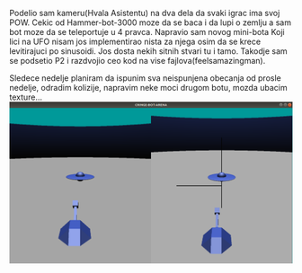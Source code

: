 Podelio sam kameru(Hvala Asistentu) na dva dela da svaki igrac ima svoj POW. Cekic od Hammer-bot-3000 moze da se baca i da lupi o zemlju a sam bot moze da se teleportuje u 4 pravca. Napravio sam novog mini-bota Koji lici na UFO nisam jos implementirao nista za njega osim da se krece levitirajuci po sinusoidi. Jos dosta nekih sitnih stvari tu i tamo. Takodje sam se podsetio P2 i razdvojio ceo kod na vise  fajlova(feelsamazingman).

Sledece nedelje planiram da ispunim sva neispunjena obecanja od prosle nedelje, odradim kolizije, napravim neke moci drugom botu, mozda ubacim texture...![What s going on?](https://github.com/MATF-RG18/RG14-nerdbot-arena/blob/master/Screenshot/Screenshot%20from%202018-12-07%2023-17-40.png)

 